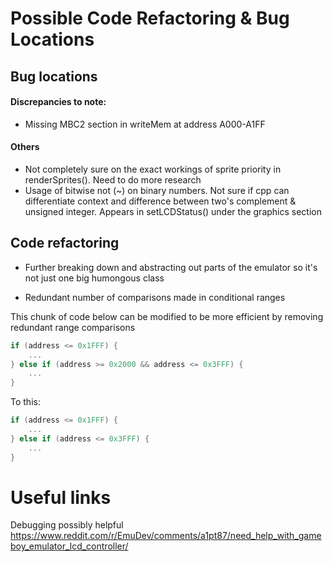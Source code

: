 # Possible Code Refactoring & Bug Locations

## Bug locations

#### Discrepancies to note:
- Missing MBC2 section in writeMem at address A000-A1FF

#### Others
- Not completely sure on the exact workings of sprite priority in renderSprites(). Need to do more research
- Usage of bitwise not (~) on binary numbers. Not sure if cpp can differentiate context and difference between two's complement & unsigned integer. Appears in setLCDStatus() under the graphics section

## Code refactoring
- Further breaking down and abstracting out parts of the emulator so it's not
  just one big humongous class

- Redundant number of comparisons made in conditional ranges

This chunk of code below can be modified to be more efficient by removing
redundant range comparisons

```cpp
if (address <= 0x1FFF) {
    ...
} else if (address >= 0x2000 && address <= 0x3FFF) {
    ...
}
```

To this:

```cpp
if (address <= 0x1FFF) {
    ...
} else if (address <= 0x3FFF) {
    ...
}
```
# Useful links

Debugging possibly helpful
https://www.reddit.com/r/EmuDev/comments/a1pt87/need_help_with_gameboy_emulator_lcd_controller/